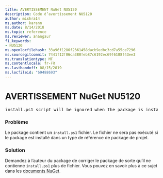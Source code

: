 ```yaml
---
title: AVERTISSEMENT NuGet NU5120
description: Code d’avertissement NU5120
author: mishra14
ms.author: karann
ms.date: 8/14/2018
ms.topic: reference
ms.reviewer: anangaur
f1_keywords:
- NU5120
ms.openlocfilehash: 33a96f1286f2361458dacb9edbc3cd7a55ce7296
ms.sourcegitcommit: 7441f12f06ca380feb87c6192ec69f6108f43ee3
ms.translationtype: MT
ms.contentlocale: fr-FR
ms.lasthandoff: 08/15/2019
ms.locfileid: "69488693"
---
```

# <a name="nuget-warning-nu5120"></a>AVERTISSEMENT NuGet NU5120
<pre>install.ps1 script will be ignored when the package is installed after the migration.</pre>

### <a name="issue"></a>Problème

Le package contient un `install.ps1` fichier. Le fichier ne sera pas exécuté si le package est installé dans un type de référence de package de projet.


### <a name="solution"></a>Solution

Demandez à l’auteur du package de corriger le package de sorte qu’il ne contienne `install.ps1` plus de fichier. Vous pouvez en savoir plus à ce sujet dans les [documents NuGet](https://docs.microsoft.com/en-us/nuget/consume-packages/migrate-packages-config-to-package-reference).

